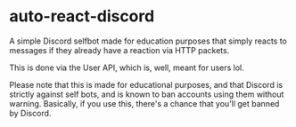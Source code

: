 # auto-react-discord

A simple Discord selfbot made for education purposes that simply reacts to messages if they already have a reaction via HTTP packets.

This is done via the User API, which is, well, meant for users lol.

Please note that this is made for educational purposes, and that Discord is strictly against self bots, and is known to ban accounts using them without warning. Basically, if you use this, there's a chance that you'll get banned by Discord.
